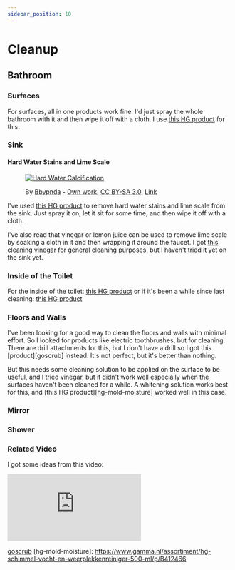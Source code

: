 ```yaml
---
sidebar_position: 10
---
```


# Cleanup

## Bathroom

### Surfaces

For surfaces, all in one products work fine. I'd just spray the whole bathroom with it and then wipe it off with a cloth. I use [this HG product][hg-toilet-general] for this.

### Sink

#### Hard Water Stains and Lime Scale

<figure>

[![Hard Water Calcification](https://upload.wikimedia.org/wikipedia/commons/2/23/Hard_Water_Calcification.jpg)](https://commons.wikimedia.org/wiki/File:Hard_Water_Calcification.jpg#/media/File:Hard_Water_Calcification.jpg)

<figcaption>

By [Bbypnda](https://commons.wikimedia.org/w/index.php?title=User:Bbypnda&amp;amp;action=edit&amp;amp;redlink=1) - [Own work](https://en.wikipedia.org/wiki/en:Public_domain), [CC BY-SA 3.0](https://creativecommons.org/licenses/by-sa/3.0), [Link](https://commons.wikimedia.org/w/index.php?curid=32202417)

</figcaption>
</figure>

I've used [this HG product][hg-sink-lime] to remove hard water stains and lime scale from the sink. Just spray it on, let it sit for some time, and then wipe it off with a cloth.

I've also read that vinegar or lemon juice can be used to remove lime scale by soaking a cloth in it and then wrapping it around the faucet. I got [this cleaning vinegar][cleaning-vinegar] for general cleaning purposes, but I haven't tried it yet on the sink yet.

### Inside of the Toilet

For the inside of the toilet: [this HG product][hg-toilet-inside] or if it's been a while since last cleaning: [this HG product][hg-toilet-inside-extra]

### Floors and Walls

I've been looking for a good way to clean the floors and walls with minimal effort. So I looked for products like electric toothbrushes, but for cleaning. There are drill attachments for this, but I don't have a drill so I got this [product][goscrub] instead. It's not perfect, but it's better than nothing.

But this needs some cleaning solution to be applied on the surface to be useful, and I tried vinegar, but it didn't work well especially when the surfaces haven't been cleaned for a while. A whitening solution works best for this, and [this HG product][hg-mold-moisture] worked well in this case.

### Mirror

### Shower

### Related Video

I got some ideas from this video:

<iframe class="youtube-video" src="https://www.youtube.com/embed/cP3f6_9_oh8" title="YouTube video player" frameborder="0" allow="accelerometer; autoplay; clipboard-write; encrypted-media; gyroscope; picture-in-picture; web-share" allowfullscreen></iframe>

[hg-sink-lime]: https://www.gamma.nl/assortiment/hg-kalkweg-schuimspray-groene-geur-500-ml/p/B506106
[hg-toilet-general]: https://www.gamma.nl/assortiment/hg-toiletruimte-reiniger-500-ml/p/B411638
[hg-toilet-inside]: https://www.gamma.nl/assortiment/hg-toiletgel-hygienisch-500-ml/p/B151966
[hg-toilet-inside-extra]: https://www.gamma.nl/assortiment/hg-toiletgel-extra-sterk-500-ml/p/B411644
[cleaning-vinegar]: https://www.gamma.nl/assortiment/rio-schoonmaakazijn-5-liter/p/B235829
[goscrub](https://www.bol.com/nl/nl/p/goscrub-elektrische-schoonmaakborstel-elektrische-schrobber-schrobborstel-voor-badkamer-of-keuken-schrobber-met-steel-luiwagen-polijstmachine-roze/9300000127262158/?s2a=&bltgh=rDM4JIKw3cMewVMBtgBI-Q.2_28_29.30.FeatureOption#productTitle)
[hg-mold-moisture]: https://www.gamma.nl/assortiment/hg-schimmel-vocht-en-weerplekkenreiniger-500-ml/p/B412466
